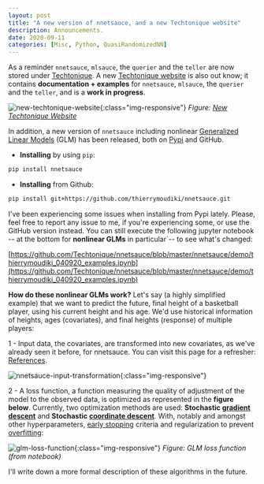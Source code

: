 ```yaml
---
layout: post
title: "A new version of nnetsauce, and a new Techtonique website"
description: Announcements.
date: 2020-09-11
categories: [Misc, Python, QuasiRandomizedNN]
---
```



As a reminder `nnetsauce`, `mlsauce`, the `querier` and the `teller` are now stored under [Techtonique](https://github.com/Techtonique). A new [Techtonique website](https://techtonique.github.io/) is also out know; it contains  **documentation + examples** for `nnetsauce`, `mlsauce`, the `querier` and the `teller`, and is a __work in progress__. 

![new-techtonique-website]({{base}}/images/2020-09-11/2020-09-11-image1.png){:class="img-responsive"}
_Figure: [New Techtonique Website](https://techtonique.github.io/)_


In addition, a new version of `nnetsauce`  including nonlinear [Generalized Linear Models](https://en.wikipedia.org/wiki/Generalized_linear_model) (GLM) has been released, both on [Pypi](https://pypi.org/project/nnetsauce/) and GitHub.  

- __Installing__ by using `pip`:

```bash
pip install nnetsauce
```


- __Installing__ from Github: 

```bash
pip install git+https://github.com/thierrymoudiki/nnetsauce.git
```


I've been experiencing some issues when installing from Pypi lately. Please, feel free to report any issue to me, if you're experiencing some, or use the GitHub version instead. You can still execute the following jupyter notebook -- at the bottom for __nonlinear GLMs__ in particular`-- to see what's changed:

[https://github.com/Techtonique/nnetsauce/blob/master/nnetsauce/demo/thierrymoudiki_040920_examples.ipynb](https://github.com/Techtonique/nnetsauce/blob/master/nnetsauce/demo/thierrymoudiki_040920_examples.ipynb)



__How do these nonlinear GLMs work?__ Let's say (a highly simplified example) that we want to predict the  future, final height of a basketball player, using his current height and his age. We'd use historical information of heights, ages (covariates), and final heights (response) of multiple players: 

1 - Input data, the covariates, are transformed into new covariates, as we've already seen it before, for nnetsauce. You can visit this page for a refresher: [References](https://techtonique.github.io/nnetsauce/REFERENCES/).

![nnetsauce-input-transformation]({{base}}/images/2020-09-11/2019-10-18-image1.png){:class="img-responsive"}

2 -  A loss function, a function measuring the quality of adjustment of the model to the observed data, is optimized as represented in the __figure below__. Currently, two optimization methods are used: __Stochastic [gradient descent](https://en.wikipedia.org/wiki/Gradient_descent)__ and __Stochastic [coordinate descent](https://en.wikipedia.org/wiki/Coordinate_descent)__. With, notably and amongst other hyperparameters, [early stopping](https://en.wikipedia.org/wiki/Early_stopping) criteria and regularization to prevent [overfitting](): 

![glm-loss-function]({{base}}/images/2020-09-04/2020-09-04-image1.png){:class="img-responsive"}
_Figure: GLM loss function (from notebook)_

I'll write down a more formal description of these algorithms in the future. 
